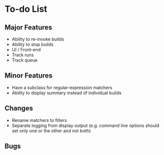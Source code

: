 # To-do List

## Major Features
* Ability to re-invoke builds
* Ability to stop builds
* UI / Front-end
* Track runs
* Track queue

## Minor Features
* Have a subclass for regular-expression matchers
* Ability to display summary instead of individual builds

## Changes
* Rename matchers to filters
* Separate logging from display output (e.g. command line options should set only one or the other and not both)

## Bugs

